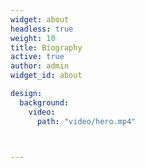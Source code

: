 ```yaml
---
widget: about
headless: true
weight: 10
title: Biography
active: true
author: admin
widget_id: about

design: 
  background:
    video:
      path: "video/hero.mp4" 
        


---
```

